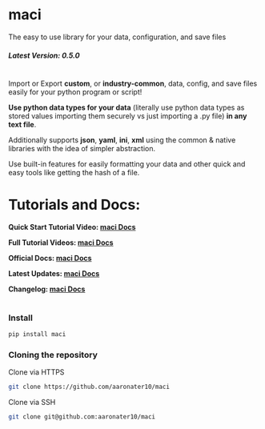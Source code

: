 # maci
The easy to use library for your data, configuration, and save files

##### Latest Version: 0.5.0

#

Import or Export **custom**, or **industry-common**, data, config, and save files easily for your python program or script!

**Use python data types for your data** (literally use python data types as stored values importing them securely vs just importing a .py file) **in any text file**.

Additionally supports **json**, **yaml**, **ini**, **xml** using the common & native libraries with the idea of simpler abstraction.

Use built-in features for easily formatting your data and other quick and easy tools like getting the hash of a file.


# Tutorials and Docs:
**Quick Start Tutorial Video: [maci Docs](https://docs.macilib.org/watch/quick-start)**

**Full Tutorial Videos: [maci Docs](https://docs.macilib.org/watch/full-training-series)**

**Official Docs: [maci Docs](https://docs.macilib.org/)**

**Latest Updates: [maci Docs](https://docs.macilib.org/updates/current-version-updates)**

**Changelog: [maci Docs](https://docs.macilib.org/updates/changelog)**

#

### Install
```bash
pip install maci
```

### Cloning the repository

Clone via HTTPS
```bash
git clone https://github.com/aaronater10/maci
```

Clone via SSH
```bash
git clone git@github.com:aaronater10/maci
```
